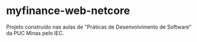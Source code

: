 # myfinance-web-netcore
Projeto construído nas aulas de "Práticas de Desenvolvimento de Software" da PUC Minas pelo IEC.

